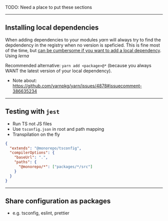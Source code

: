 TODO: Need a place to put these sections

---

## Installing local dependencies

When adding dependencies to your modules _yarn_ will always try to find the depdendency in the registry when no version is speficied. This is fine most of the time, but [can be cumbersome if you want to add a local dependency](https://github.com/yarnpkg/yarn/issues/4878). Using _lerna_

Recommended alternative: `yarn add <package>@*` (because you always WANT the latest version of your local dependency).

- Note about: https://github.com/yarnpkg/yarn/issues/4878#issuecomment-386635234

---

## Testing with `jest`

- Run TS not JS files
- Use `tsconfig.json` in root and path mapping
- Transpilation on the fly

```json
{
  "extends": "@monorepo/tsconfig",
  "compilerOptions": {
    "baseUrl": ".",
    "paths": {
      "@monorepo/*": ["packages/*/src"]
    }
  }
}
```

---

## Share configuration as packages

- e.g. tsconfig, eslint, prettier
